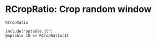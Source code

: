 # RCropRatio: Crop random window

```@docs
RCropRatio
```

```@eval
include("optable.jl")
@optable 10 => RCropRatio(1)
```
